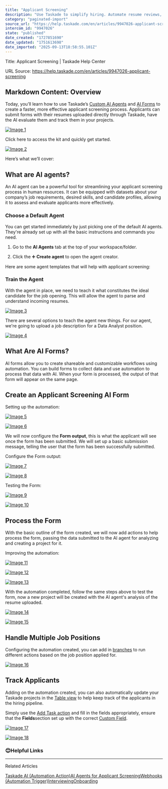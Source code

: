 ```yaml
---
title: "Applicant Screening"
description: "Use Taskade to simplify hiring. Automate resume reviews, identify top candidates, and speed up the screening process."
category: "paginated-import"
source_url: "https://help.taskade.com/en/articles/9947026-applicant-screening"
intercom_id: "9947026"
state: "published"
date_created: "1727851690"
date_updated: "1751613698"
date_imported: "2025-09-13T18:58:55.101Z"
---
```


Title: Applicant Screening | Taskade Help Center

URL Source: https://help.taskade.com/en/articles/9947026-applicant-screening

Markdown Content:
**Overview**
------------

Today, you’ll learn how to use Taskade’s [Custom AI Agents](https://help.taskade.com/en/articles/8958457-custom-ai-agents) and [AI Forms](https://help.taskade.com/en/articles/9711589-ai-forms) to create a faster, more effective applicant screening process. Applicants can submit forms with their resumes uploaded directly through Taskade, have the AI evaluate them and track them in your projects.

[![Image 1](https://downloads.intercomcdn.com/i/o/plyqw4hf/1328666205/d2c78985dd26ae0379575e07a4ce/CleanShot%2B2024-10-02%2Bat%2B15_54_04-402x.png?expires=1757791800&signature=3d45a06829b04cb478037f8010734266584ef0ddaf83ee7000d24b22db917c0a&req=dSMlHs94m4NfXPMW1HO4zTp9DUQoP%2BVy4B73%2FeWCt1HWKL%2FLLW4TQU58ziRd%0AxWxBoykptBsHxtanFhU%3D%0A)](https://downloads.intercomcdn.com/i/o/plyqw4hf/1328666205/d2c78985dd26ae0379575e07a4ce/CleanShot%2B2024-10-02%2Bat%2B15_54_04-402x.png?expires=1757791800&signature=3d45a06829b04cb478037f8010734266584ef0ddaf83ee7000d24b22db917c0a&req=dSMlHs94m4NfXPMW1HO4zTp9DUQoP%2BVy4B73%2FeWCt1HWKL%2FLLW4TQU58ziRd%0AxWxBoykptBsHxtanFhU%3D%0A)

Click here to access the kit and quickly get started.

[![Image 2](https://downloads.intercomcdn.com/i/o/plyqw4hf/1588903918/fef1bc6795ac0754011228710565/Kits+PNG+2.png?expires=1757791800&signature=bea2682d62e08415c98b4fc15199d6f3c5c4cc4a8b4d9c00bcda1b63801fc161&req=dSUvHsB%2BnoheUfMW1HO4zciYj8MMyCb9H56CyB1gCn7KCJZNLi475DXm%2FicJ%0Ag7YlVJz8q4f560x98os%3D%0A)](https://www.taskade.com/bundle/01JH737WFZA3WMC6005WBSMFJN)

Here’s what we’ll cover:

What are AI agents?
-------------------

An AI agent can be a powerful tool for streamlining your applicant screening process in human resources. It can be equipped with datasets about your company’s job requirements, desired skills, and candidate profiles, allowing it to assess and evaluate applicants more effectively.

### **Choose a Default Agent**

You can get started immediately by just picking one of the default AI agents. They're already set up with all the basic instructions and commands you need.

1. Go to the **AI Agents** tab at the top of your workspace/folder.

2. Click the ➕ **Create agent** to open the agent creator.

Here are some agent templates that will help with applicant screening:

### Train the Agent

With the agent in place, we need to teach it what constitutes the ideal candidate for the job opening. This will allow the agent to parse and understand incoming resumes.

[![Image 3](https://downloads.intercomcdn.com/i/o/1200964863/e7f09c4b7534fae4fd8e4be9/CleanShot+2024-10-02+at+15_19_31%402x.png?expires=1757791800&signature=4ffecc8a010b263da0bf0cc3c3853f70d7ef193b6674b6179f90a190c6097d99&req=dSInFsB4mYlZWvMW1HO4zS9NTwewd8IWWc4lbv5dJfxhzn6fCpGcG5lqtSmg%0AtRr5ndpUyHiniiprUhY%3D%0A)](https://downloads.intercomcdn.com/i/o/1200964863/e7f09c4b7534fae4fd8e4be9/CleanShot+2024-10-02+at+15_19_31%402x.png?expires=1757791800&signature=4ffecc8a010b263da0bf0cc3c3853f70d7ef193b6674b6179f90a190c6097d99&req=dSInFsB4mYlZWvMW1HO4zS9NTwewd8IWWc4lbv5dJfxhzn6fCpGcG5lqtSmg%0AtRr5ndpUyHiniiprUhY%3D%0A)

There are several options to teach the agent new things. For our agent, we're going to upload a job description for a Data Analyst position.

[![Image 4](https://downloads.intercomcdn.com/i/o/1200969065/f81a65f8a0d3273eb619d59a/CleanShot+2024-10-02+at+15_24_05%402x.png?expires=1757791800&signature=9518e2f31f2ffeddbb20cf885242565e7cbd79125c3506e03a12a666f95982bd&req=dSInFsB4lIFZXPMW1HO4zT13s7%2FvFKC3Zo9dO%2Fu8fOREF%2BBs2DQBS0XYYGir%0A6r1kwCLiSzkOcZl%2FXdY%3D%0A)](https://downloads.intercomcdn.com/i/o/1200969065/f81a65f8a0d3273eb619d59a/CleanShot+2024-10-02+at+15_24_05%402x.png?expires=1757791800&signature=9518e2f31f2ffeddbb20cf885242565e7cbd79125c3506e03a12a666f95982bd&req=dSInFsB4lIFZXPMW1HO4zT13s7%2FvFKC3Zo9dO%2Fu8fOREF%2BBs2DQBS0XYYGir%0A6r1kwCLiSzkOcZl%2FXdY%3D%0A)

What Are AI Forms?
------------------

AI forms allow you to create shareable and customizable workflows using automation. You can build forms to collect data and use automation to process that data with AI. When your form is processed, the output of that form will appear on the same page.

Create an Applicant Screening AI Form
-------------------------------------

Setting up the automation:

[![Image 5](https://downloads.intercomcdn.com/i/o/1200982398/109ea924227d5b94d49c5d70/CleanShot+2024-10-02+at+15_38_35%402x.png?expires=1757791800&signature=5630478d44f884c349754a76355705790057e3f7fbcec8153b17656337bc8356&req=dSInFsB2n4JWUfMW1HO4zRYEIx9B4%2BJjWxXZlS%2FqeTHrZfs0yrXOum%2FmeQuF%0AJ%2FU%2F%2FdAd4x8y3QQl6Qw%3D%0A)](https://downloads.intercomcdn.com/i/o/1200982398/109ea924227d5b94d49c5d70/CleanShot+2024-10-02+at+15_38_35%402x.png?expires=1757791800&signature=5630478d44f884c349754a76355705790057e3f7fbcec8153b17656337bc8356&req=dSInFsB2n4JWUfMW1HO4zRYEIx9B4%2BJjWxXZlS%2FqeTHrZfs0yrXOum%2FmeQuF%0AJ%2FU%2F%2FdAd4x8y3QQl6Qw%3D%0A)

[![Image 6](https://downloads.intercomcdn.com/i/o/1200986675/717ee3464fb654e069986d01/CleanShot+2024-10-02+at+15_43_01%402x.png?expires=1757791800&signature=bddc59670772ca4d78c21ad0a26d41d1b509cd3673ec8ad38bd6beb184250206&req=dSInFsB2m4dYXPMW1HO4zX0QFFdJFXswPeGuG4uwSHpSJ3bcT2ysTGyAdTkU%0AjBpamveL5Tx1THAP4wA%3D%0A)](https://downloads.intercomcdn.com/i/o/1200986675/717ee3464fb654e069986d01/CleanShot+2024-10-02+at+15_43_01%402x.png?expires=1757791800&signature=bddc59670772ca4d78c21ad0a26d41d1b509cd3673ec8ad38bd6beb184250206&req=dSInFsB2m4dYXPMW1HO4zX0QFFdJFXswPeGuG4uwSHpSJ3bcT2ysTGyAdTkU%0AjBpamveL5Tx1THAP4wA%3D%0A)

We will now configure the **Form output**, this is what the applicant will see once the form has been submitted. We will set up a basic submission message, telling the user that the form has been successfully submitted.

Configure the Form output:

[![Image 7](https://downloads.intercomcdn.com/i/o/1200989836/b17480b7d89b1d17bcc06304/CleanShot+2024-10-02+at+15_45_47%402x.png?expires=1757791800&signature=f9b324a707e54edbc3495db9c98328019d367ef0448eca6c83ec27cdd4af5a1c&req=dSInFsB2lIlcX%2FMW1HO4zZBRHVBzTKsXz4ylW3MyF3L6Q%2FnbmO5JpHCKz8q%2B%0AmQGSWxrvJKJlNRdqSqY%3D%0A)](https://downloads.intercomcdn.com/i/o/1200989836/b17480b7d89b1d17bcc06304/CleanShot+2024-10-02+at+15_45_47%402x.png?expires=1757791800&signature=f9b324a707e54edbc3495db9c98328019d367ef0448eca6c83ec27cdd4af5a1c&req=dSInFsB2lIlcX%2FMW1HO4zZBRHVBzTKsXz4ylW3MyF3L6Q%2FnbmO5JpHCKz8q%2B%0AmQGSWxrvJKJlNRdqSqY%3D%0A)

[![Image 8](https://downloads.intercomcdn.com/i/o/1200993647/79d5043882f85fd030d3bd7f/CleanShot+2024-10-02+at+15_49_45%402x.png?expires=1757791800&signature=84d3b52cd8f5a5646c90c0f9ad489d7cc0e35a299ba708cf426e8c5b9d928277&req=dSInFsB3nodbXvMW1HO4zTCp6%2BCDGfaNc0AjVWYCQr%2Bb9trIq4zU59Rjrbty%0AmWxwz4v7ZFmdf2CbHTk%3D%0A)](https://downloads.intercomcdn.com/i/o/1200993647/79d5043882f85fd030d3bd7f/CleanShot+2024-10-02+at+15_49_45%402x.png?expires=1757791800&signature=84d3b52cd8f5a5646c90c0f9ad489d7cc0e35a299ba708cf426e8c5b9d928277&req=dSInFsB3nodbXvMW1HO4zTCp6%2BCDGfaNc0AjVWYCQr%2Bb9trIq4zU59Rjrbty%0AmWxwz4v7ZFmdf2CbHTk%3D%0A)

Testing the Form:

[![Image 9](https://downloads.intercomcdn.com/i/o/1200998837/522e3bc0d28ad3936bde6010/CleanShot+2024-10-02+at+15_54_10%402x.png?expires=1757791800&signature=a2e8f3119653e4b4cf839830f34299620527fcb17c0bde1dd2c1e7a887e92868&req=dSInFsB3lYlcXvMW1HO4zTIA8x14CyAY3wtllNvuJtMYcrvEybqi2MSdkrPY%0A8NK6xCN7jeUOxwTc9kk%3D%0A)](https://downloads.intercomcdn.com/i/o/1200998837/522e3bc0d28ad3936bde6010/CleanShot+2024-10-02+at+15_54_10%402x.png?expires=1757791800&signature=a2e8f3119653e4b4cf839830f34299620527fcb17c0bde1dd2c1e7a887e92868&req=dSInFsB3lYlcXvMW1HO4zTIA8x14CyAY3wtllNvuJtMYcrvEybqi2MSdkrPY%0A8NK6xCN7jeUOxwTc9kk%3D%0A)

[![Image 10](https://downloads.intercomcdn.com/i/o/1200998966/6e7ba9c2b0426ee1cca59534/CleanShot+2024-10-02+at+15_54_04%402x.png?expires=1757791800&signature=e2fc43e565a5303ee2a8767d9f6f6128891fe811b78ffdfdcd458f36120246b1&req=dSInFsB3lYhZX%2FMW1HO4zeYjY0nQji2Dyq7F2BYWRIr%2FdgcYeMBugFEwMHh8%0AKeooQFuGRQnv%2FA16GLg%3D%0A)](https://downloads.intercomcdn.com/i/o/1200998966/6e7ba9c2b0426ee1cca59534/CleanShot+2024-10-02+at+15_54_04%402x.png?expires=1757791800&signature=e2fc43e565a5303ee2a8767d9f6f6128891fe811b78ffdfdcd458f36120246b1&req=dSInFsB3lYhZX%2FMW1HO4zeYjY0nQji2Dyq7F2BYWRIr%2FdgcYeMBugFEwMHh8%0AKeooQFuGRQnv%2FA16GLg%3D%0A)

Process the Form
----------------

With the basic outline of the form created, we will now add actions to help process the form, passing the data submitted to the AI agent for analyzing and creating a project for it.

Improving the automation:

[![Image 11](https://downloads.intercomcdn.com/i/o/1201009207/88e34a9aa5cd94b52d1c0937/CleanShot+2024-10-02+at+16_04_56%402x.png?expires=1757791800&signature=5f8883ab248d9f0242e73f6199fe617dcb445f0e7db2ccef1019805b4dbcbaf5&req=dSInF8l%2BlINfXvMW1HO4zZcM0OdTA3JEUdnkwUHRglJnJsY%2FfG39b1yRZkG9%0A3urlteK85IMO3lYUofo%3D%0A)](https://downloads.intercomcdn.com/i/o/1201009207/88e34a9aa5cd94b52d1c0937/CleanShot+2024-10-02+at+16_04_56%402x.png?expires=1757791800&signature=5f8883ab248d9f0242e73f6199fe617dcb445f0e7db2ccef1019805b4dbcbaf5&req=dSInF8l%2BlINfXvMW1HO4zZcM0OdTA3JEUdnkwUHRglJnJsY%2FfG39b1yRZkG9%0A3urlteK85IMO3lYUofo%3D%0A)

[![Image 12](https://downloads.intercomcdn.com/i/o/1201011352/91b37181610b922d464355ce/CleanShot+2024-10-02+at+16_06_35%402x.png?expires=1757791800&signature=656b7c045bfd4f4c2969510dd016935183c7476c74064388bbd296f68b088cd0&req=dSInF8l%2FnIJaW%2FMW1HO4zSelWwpH72sIH%2F8gDi69OwQltKeR9gBIwuIr4%2FZV%0AkMeTIgtf8GrLDu8AnyE%3D%0A)](https://downloads.intercomcdn.com/i/o/1201011352/91b37181610b922d464355ce/CleanShot+2024-10-02+at+16_06_35%402x.png?expires=1757791800&signature=656b7c045bfd4f4c2969510dd016935183c7476c74064388bbd296f68b088cd0&req=dSInF8l%2FnIJaW%2FMW1HO4zSelWwpH72sIH%2F8gDi69OwQltKeR9gBIwuIr4%2FZV%0AkMeTIgtf8GrLDu8AnyE%3D%0A)

[![Image 13](https://downloads.intercomcdn.com/i/o/1201012297/05b9fc1aad7fa274a9fc6f9d/CleanShot+2024-10-02+at+16_07_58%402x.png?expires=1757791800&signature=7ee53243f5b621133615b0a36018a82d48cfb82afa357fb4ed708a43ff699bc9&req=dSInF8l%2Fn4NWXvMW1HO4zeyMqeiwPOVlzkDxlxs%2Bd1pDIkoHChFKysSQrUkN%0AONJ35jALww0jW3amlgs%3D%0A)](https://downloads.intercomcdn.com/i/o/1201012297/05b9fc1aad7fa274a9fc6f9d/CleanShot+2024-10-02+at+16_07_58%402x.png?expires=1757791800&signature=7ee53243f5b621133615b0a36018a82d48cfb82afa357fb4ed708a43ff699bc9&req=dSInF8l%2Fn4NWXvMW1HO4zeyMqeiwPOVlzkDxlxs%2Bd1pDIkoHChFKysSQrUkN%0AONJ35jALww0jW3amlgs%3D%0A)

With the automation completed, follow the same steps above to test the form, now a new project will be created with the AI agent's analysis of the resume uploaded.

[![Image 14](https://downloads.intercomcdn.com/i/o/1201019331/505af8f0b70e9876bef7b2b2/CleanShot+2024-10-02+at+16_11_45%402x.png?expires=1757791800&signature=22de54f34701174bb587049759aa6725b58a778422a4330a5c50fbfe5f9ca57e&req=dSInF8l%2FlIJcWPMW1HO4zXQLnGp5BMzEIywCo%2BF5EyrWd2MxDl9%2B0VY3t6SY%0A3TIcr7uGwpYl9Dmk1rI%3D%0A)](https://downloads.intercomcdn.com/i/o/1201019331/505af8f0b70e9876bef7b2b2/CleanShot+2024-10-02+at+16_11_45%402x.png?expires=1757791800&signature=22de54f34701174bb587049759aa6725b58a778422a4330a5c50fbfe5f9ca57e&req=dSInF8l%2FlIJcWPMW1HO4zXQLnGp5BMzEIywCo%2BF5EyrWd2MxDl9%2B0VY3t6SY%0A3TIcr7uGwpYl9Dmk1rI%3D%0A)

[![Image 15](https://downloads.intercomcdn.com/i/o/1201019251/28e9ddce0b5eca2c6ea5ac51/CleanShot+2024-10-02+at+16_11_19%402x.png?expires=1757791800&signature=ed6a78e574592e762dd1c84de41b5d88bf3459106c85c83df26153efd3f4f329&req=dSInF8l%2FlINaWPMW1HO4zc0JbkXNptdqYfKPJ9w7y5LwDQpWYCL%2BuDAA3wxd%0AvvdQO2AQ9IUJ6Gxqdhk%3D%0A)](https://downloads.intercomcdn.com/i/o/1201019251/28e9ddce0b5eca2c6ea5ac51/CleanShot+2024-10-02+at+16_11_19%402x.png?expires=1757791800&signature=ed6a78e574592e762dd1c84de41b5d88bf3459106c85c83df26153efd3f4f329&req=dSInF8l%2FlINaWPMW1HO4zc0JbkXNptdqYfKPJ9w7y5LwDQpWYCL%2BuDAA3wxd%0AvvdQO2AQ9IUJ6Gxqdhk%3D%0A)

Handle Multiple Job Positions
-----------------------------

Configuring the automation created, you can add in [branches](https://help.taskade.com/en/articles/9805047-branch-automation-action) to run different actions based on the job position applied for.

[![Image 16](https://downloads.intercomcdn.com/i/o/1201031679/cad008894a0c3d95fd8777fa/CleanShot+2024-10-02+at+16_26_59%402x.png?expires=1757791800&signature=dbc707e310b82aed3717dd5ece67f0850c0a789b37be47f076eed7d213d1ab89&req=dSInF8l9nIdYUPMW1HO4zXK%2FjZGcTFZrYCqjEJ2MECVl1d%2B4222sY4bVoFEY%0Aqm5B%2F8pdS8RrmSkAXKg%3D%0A)](https://downloads.intercomcdn.com/i/o/1201031679/cad008894a0c3d95fd8777fa/CleanShot+2024-10-02+at+16_26_59%402x.png?expires=1757791800&signature=dbc707e310b82aed3717dd5ece67f0850c0a789b37be47f076eed7d213d1ab89&req=dSInF8l9nIdYUPMW1HO4zXK%2FjZGcTFZrYCqjEJ2MECVl1d%2B4222sY4bVoFEY%0Aqm5B%2F8pdS8RrmSkAXKg%3D%0A)

Track Applicants
----------------

Adding on the automation created, you can also automatically update your Taskade projects in the [Table view](https://help.taskade.com/en/articles/8958389-table-view) to help keep track of the applicants in the hiring pipeline.

Simply use the [Add Task action](https://help.taskade.com/en/articles/9787788-add-task-automation-action) and fill in the fields appropriately, ensure that the **Fields**section set up with the correct [Custom Field](https://help.taskade.com/en/articles/9767679-custom-fields).

[![Image 17](https://downloads.intercomcdn.com/i/o/1201028126/d745e27bcc237a00ee343eb5/CleanShot+2024-10-02+at+16_22_05%402x.png?expires=1757791800&signature=a237e3b4fe9597cfaada23cc1be9bddcb0210a3978a47c577ab57bb1de758aae&req=dSInF8l8lYBdX%2FMW1HO4zdh83%2FiRKrxFijU9%2FuGmunRbZs2qove%2BDWYL4pxy%0AIIpgqyxOfm7z6amlPVQ%3D%0A)](https://downloads.intercomcdn.com/i/o/1201028126/d745e27bcc237a00ee343eb5/CleanShot+2024-10-02+at+16_22_05%402x.png?expires=1757791800&signature=a237e3b4fe9597cfaada23cc1be9bddcb0210a3978a47c577ab57bb1de758aae&req=dSInF8l8lYBdX%2FMW1HO4zdh83%2FiRKrxFijU9%2FuGmunRbZs2qove%2BDWYL4pxy%0AIIpgqyxOfm7z6amlPVQ%3D%0A)

[![Image 18](https://downloads.intercomcdn.com/i/o/1201025207/56b8c8d46495963cdccd18ce/CleanShot+2024-10-02+at+16_20_19%402x.png?expires=1757791800&signature=905d3ef00d8f1098b2e6497d2b1b6d71b5d4113a4b8109b1cb7fa741d9617fb9&req=dSInF8l8mINfXvMW1HO4zfBEuPcfeLU1SUJHJa%2F2Cgs4LGMwmCAvGbVEkuvY%0AAfmKK6%2F87vQ9yY1p32k%3D%0A)](https://downloads.intercomcdn.com/i/o/1201025207/56b8c8d46495963cdccd18ce/CleanShot+2024-10-02+at+16_20_19%402x.png?expires=1757791800&signature=905d3ef00d8f1098b2e6497d2b1b6d71b5d4113a4b8109b1cb7fa741d9617fb9&req=dSInF8l8mINfXvMW1HO4zfBEuPcfeLU1SUJHJa%2F2Cgs4LGMwmCAvGbVEkuvY%0AAfmKK6%2F87vQ9yY1p32k%3D%0A)

### 😊**Helpful Links**

* * *

Related Articles

[Taskade AI (Automation Action)](https://help.taskade.com/en/articles/8958472-taskade-ai-automation-action)[AI Agents for Applicant Screening](https://help.taskade.com/en/articles/9227658-ai-agents-for-applicant-screening)[Webhooks (Automation Trigger)](https://help.taskade.com/en/articles/9494976-webhooks-automation-trigger)[Interviewing](https://help.taskade.com/en/articles/9947207-interviewing)[Onboarding](https://help.taskade.com/en/articles/10472809-onboarding)
